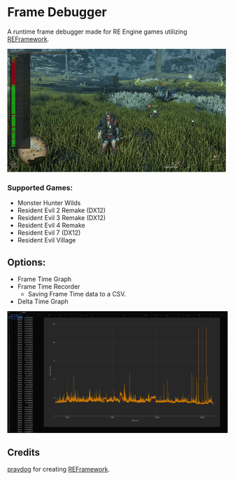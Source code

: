 # Frame Debugger

A runtime frame debugger made for RE Engine games utilizing [REFramework](https://github.com/praydog/REFramework).

<img src="https://github.com/SilverEzredes/Frame-Debugger/blob/main/images/MonsterHunterWildsBeta-FrameDebugger-01.gif">

### Supported Games:
- Monster Hunter Wilds
- Resident Evil 2 Remake (DX12)
- Resident Evil 3 Remake (DX12)
- Resident Evil 4 Remake
- Resident Evil 7 (DX12)
- Resident Evil Village

## Options:
- Frame Time Graph
- Frame Time Recorder
  - Saving Frame Time data to a CSV.
- Delta Time Graph

<img src="https://github.com/SilverEzredes/Frame-Debugger/blob/main/images/MonsterHunterWildsBeta-FrameDebugger-02.png">

## Credits
[praydog](https://github.com/praydog) for creating [REFramework](https://github.com/praydog/REFramework).
